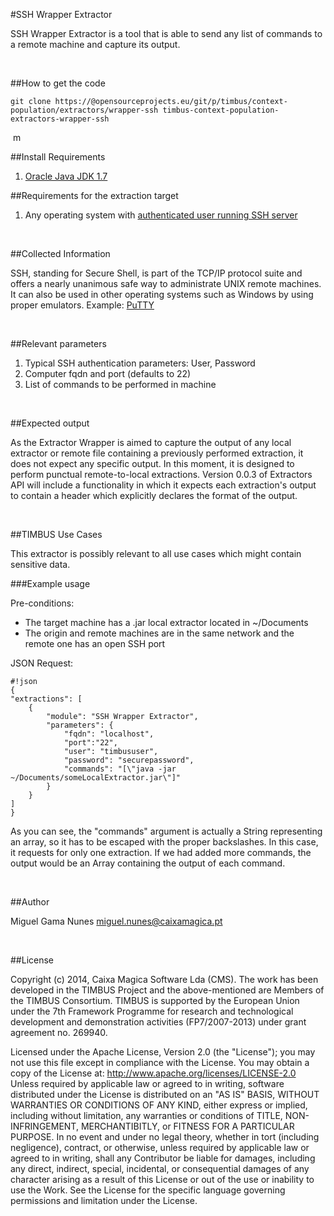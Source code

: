 #SSH Wrapper Extractor

SSH Wrapper Extractor is a tool that is able to send any list of commands to a remote machine and capture its output.

&nbsp;

##How to get the code

	git clone https://@opensourceprojects.eu/git/p/timbus/context-population/extractors/wrapper-ssh timbus-context-population-extractors-wrapper-ssh
 

&nbsp;m

##Install Requirements

1. [Oracle Java JDK 1.7](http://www.oracle.com/technetwork/java/javase/downloads/index.html)

##Requirements for the extraction target

1. Any operating system with [authenticated user running SSH server](http://www.cyberciti.biz/faq/how-to-installing-and-using-ssh-client-server-in-linux/)

&nbsp;

##Collected Information

SSH, standing for Secure Shell, is part of the TCP/IP protocol suite and offers a nearly unanimous safe way to administrate UNIX remote machines. It can also be used in other operating systems such as Windows by using proper emulators.
Example: [PuTTY](http://en.wikipedia.org/wiki/PuTTY)

&nbsp;

##Relevant parameters

1. Typical SSH authentication parameters: User, Password
2. Computer fqdn and port (defaults to 22)
3. List of commands to be performed in machine 

&nbsp;

##Expected output
	 
As the Extractor Wrapper is aimed to capture the output of any local extractor or remote file containing a previously performed extraction, it does not expect any specific output. In this moment, it is designed to perform punctual remote-to-local extractions.
Version 0.0.3 of Extractors API will include a functionality in which it expects each extraction's output to contain a header which explicitly declares the format of the output.   

&nbsp;

##TIMBUS Use Cases

This extractor is possibly relevant to all use cases which might contain sensitive data.

###Example usage 

Pre-conditions:

* The target machine has a .jar local extractor located in ~/Documents
* The origin and remote machines are in the same network and the remote one has an open SSH port

JSON Request:

	#!json
	{
    "extractions": [
        {
            "module": "SSH Wrapper Extractor",
            "parameters": {
                "fqdn": "localhost",
                "port":"22",
                "user": "timbususer",
                "password": "securepassword",
                "commands": "[\"java -jar ~/Documents/someLocalExtractor.jar\"]"
            }
        }
    ]
	}

As you can see, the "commands" argument is actually a String representing an array, so it has to be escaped with the proper backslashes. In this case, it requests for only one extraction. If we had added more commands, the output would be an Array containing the output of each command.
 
&nbsp;

##Author

Miguel Gama Nunes <miguel.nunes@caixamagica.pt>

&nbsp;

##License

Copyright (c) 2014, Caixa Magica Software Lda (CMS).
The work has been developed in the TIMBUS Project and the above-mentioned are Members of the TIMBUS Consortium.
TIMBUS is supported by the European Union under the 7th Framework Programme for research and technological development and demonstration activities (FP7/2007-2013) under grant agreement no. 269940.

Licensed under the Apache License, Version 2.0 (the "License"); you may not use this file except in compliance with the License. You may obtain a copy of the License at:   http://www.apache.org/licenses/LICENSE-2.0 Unless required by applicable law or agreed to in writing, software distributed under the License is distributed on an "AS IS" BASIS, WITHOUT WARRANTIES OR CONDITIONS OF ANY KIND, either express or implied, including without limitation, any warranties or conditions of TITLE, NON-INFRINGEMENT, MERCHANTIBITLY, or FITNESS FOR A PARTICULAR PURPOSE. In no event and under no legal theory, whether in tort (including negligence), contract, or otherwise, unless required by applicable law or agreed to in writing, shall any Contributor be liable for damages, including any direct, indirect, special, incidental, or consequential damages of any character arising as a result of this License or out of the use or inability to use the Work.
See the License for the specific language governing permissions and limitation under the License.